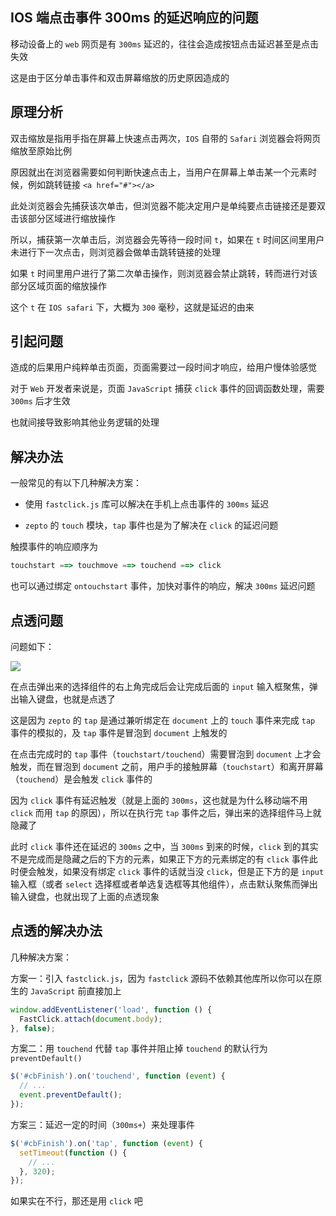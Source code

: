 







## IOS 端点击事件 300ms 的延迟响应的问题


移动设备上的 `web` 网页是有 `300ms` 延迟的，往往会造成按钮点击延迟甚至是点击失效

这是由于区分单击事件和双击屏幕缩放的历史原因造成的

<!--more-->

## 原理分析

双击缩放是指用手指在屏幕上快速点击两次，`IOS` 自带的 `Safari` 浏览器会将网页缩放至原始比例

原因就出在浏览器需要如何判断快速点击上，当用户在屏幕上单击某一个元素时候，例如跳转链接 `<a href="#"></a>`

此处浏览器会先捕获该次单击，但浏览器不能决定用户是单纯要点击链接还是要双击该部分区域进行缩放操作

所以，捕获第一次单击后，浏览器会先等待一段时间 `t`，如果在 `t` 时间区间里用户未进行下一次点击，则浏览器会做单击跳转链接的处理

如果 `t` 时间里用户进行了第二次单击操作，则浏览器会禁止跳转，转而进行对该部分区域页面的缩放操作

这个 `t` 在 `IOS safari` 下，大概为 `300` 毫秒，这就是延迟的由来

## 引起问题

造成的后果用户纯粹单击页面，页面需要过一段时间才响应，给用户慢体验感觉

对于 `Web` 开发者来说是，页面 `JavaScript` 捕获 `click` 事件的回调函数处理，需要 `300ms` 后才生效

也就间接导致影响其他业务逻辑的处理

## 解决办法

一般常见的有以下几种解决方案：

* 使用 `fastclick.js` 库可以解决在手机上点击事件的 `300ms` 延迟

* `zepto` 的 `touch` 模块，`tap` 事件也是为了解决在 `click` 的延迟问题

触摸事件的响应顺序为

```js
touchstart ==> touchmove ==> touchend ==> click
```

也可以通过绑定 `ontouchstart` 事件，加快对事件的响应，解决 `300ms` 延迟问题



## 点透问题

问题如下：

![](https://gitee.com/heptaluan/backups/raw/master/cdn/js/37.png)

在点击弹出来的选择组件的右上角完成后会让完成后面的 `input` 输入框聚焦，弹出输入键盘，也就是点透了

这是因为 `zepto` 的 `tap` 是通过兼听绑定在 `document` 上的 `touch` 事件来完成 `tap` 事件的模拟的，及 `tap` 事件是冒泡到 `document` 上触发的

在点击完成时的 `tap` 事件（`touchstart/touchend`）需要冒泡到 `document` 上才会触发，而在冒泡到 `document` 之前，用户手的接触屏幕（`touchstart`）和离开屏幕（`touchend`）是会触发 `click` 事件的

因为 `click` 事件有延迟触发（就是上面的 `300ms`，这也就是为什么移动端不用 `click` 而用 `tap` 的原因），所以在执行完 `tap` 事件之后，弹出来的选择组件马上就隐藏了

此时 `click` 事件还在延迟的 `300ms` 之中，当 `300ms` 到来的时候，`click` 到的其实不是完成而是隐藏之后的下方的元素，如果正下方的元素绑定的有 `click` 事件此时便会触发，如果没有绑定 `click` 事件的话就当没 `click`，但是正下方的是 `input` 输入框（或者 `select` 选择框或者单选复选框等其他组件），点击默认聚焦而弹出输入键盘，也就出现了上面的点透现象

## 点透的解决办法

几种解决方案：

方案一：引入 `fastclick.js`，因为 `fastclick` 源码不依赖其他库所以你可以在原生的 `JavaScript` 前直接加上

```js
window.addEventListener('load', function () {
  FastClick.attach(document.body);
}, false);
```

方案二：用 `touchend` 代替 `tap` 事件并阻止掉 `touchend` 的默认行为 `preventDefault()`

```js
$('#cbFinish').on('touchend', function (event) {
  // ...
  event.preventDefault();
});
```

方案三：延迟一定的时间（`300ms+`）来处理事件

```js
$('#cbFinish').on('tap', function (event) {
  setTimeout(function () {
    // ...
  }, 320);
}); 
```

如果实在不行，那还是用 `click` 吧
